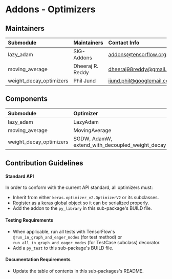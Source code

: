 # Addons - Optimizers

## Maintainers
| Submodule  | Maintainers  | Contact Info   |
|:---------- |:------------- |:--------------|
| lazy_adam |  SIG-Addons | addons@tensorflow.org   |
| moving_average | Dheeraj R. Reddy | dheeraj98reddy@gmail.com |
| weight_decay_optimizers |  Phil Jund | ijund.phil@googlemail.com   |


## Components
| Submodule | Optimizer  | Reference                                   |
|:--------- |:---------- |:---------|
| lazy_adam | LazyAdam | https://arxiv.org/abs/1412.6980      |
| moving_average | MovingAverage | |
| weight_decay_optimizers | SGDW, AdamW, extend_with_decoupled_weight_decay | https://arxiv.org/pdf/1711.05101.pdf |


## Contribution Guidelines
#### Standard API
In order to conform with the current API standard, all optimizers
must:
 * Inherit from either `keras.optimizer_v2.OptimizerV2` or its subclasses.
 * [Register as a keras global object](https://github.com/tensorflow/addons/blob/master/tensorflow_addons/utils/keras_utils.py)
  so it can be serialized properly.
 * Add the addon to the `py_library` in this sub-package's BUILD file.

#### Testing Requirements
 * When applicable, run all tests with TensorFlow's
   `@run_in_graph_and_eager_modes` (for test method)
   or `run_all_in_graph_and_eager_modes` (for TestCase subclass)
   decorator.
 * Add a `py_test` to this sub-package's BUILD file.

#### Documentation Requirements
 * Update the table of contents in this sub-packages's README.

